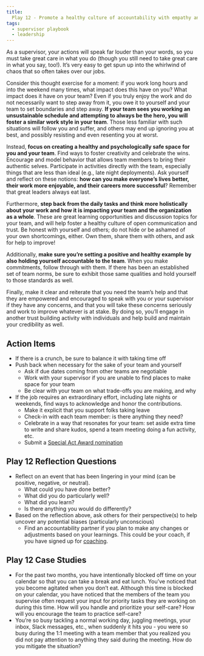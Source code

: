 ```yaml
---
title:
  Play 12 - Promote a healthy culture of accountability with empathy and respect
tags:
  - supervisor playbook
  - leadership
---
```


As a supervisor, your actions will speak far louder than your words, so you must take great care in what you do (though you still need to take great care in what you say, too!). It’s very easy to get spun up into the whirlwind of chaos that so often takes over our jobs.

Consider this thought exercise for a moment: if you work long hours and into the weekend many times, what impact does this have on you? What impact does it have on your team? Even if you truly enjoy the work and do not necessarily want to step away from it, you owe it to yourself and your team to set boundaries and step away. **If your team sees you working an unsustainable schedule and attempting to always be the hero, you will foster a similar work style in your team**. Those less familiar with such situations will follow you and suffer, and others may end up ignoring you at best, and possibly resisting and even resenting you at worst.

Instead, **focus on creating a healthy and psychologically safe space for you and your team**. Find ways to foster creativity and celebrate the wins. Encourage and model behavior that allows team members to bring their authentic selves. Participate in activities directly with the team, especially things that are less than ideal (e.g., late night deployments). Ask yourself and reflect on these notions: **how can you make everyone’s lives better, their work more enjoyable, and their careers more successful**? Remember that great leaders always eat last.

Furthermore, **step back from the daily tasks and think more holistically about your work and how it is impacting your team and the organization as a whole**. These are great learning opportunities and discussion topics for your team, and will help foster a healthy culture of open communication and trust. Be honest with yourself and others; do not hide or be ashamed of your own shortcomings, either. Own them, share them with others, and ask for help to improve!

Additionally, **make sure you’re setting a positive and healthy example by also holding yourself accountable to the team**. When you make commitments, follow through with them. If there has been an established set of team norms, be sure to exhibit those same qualities and hold yourself to those standards as well.

Finally, make it clear and reiterate that you need the team’s help and that they are empowered and encouraged to speak with you or your supervisor if they have any concerns, and that you will take these concerns seriously and work to improve whatever is at stake. By doing so, you’ll engage in another trust building activity with individuals and help build and maintain your credibility as well.

## Action Items

- If there is a crunch, be sure to balance it with taking time off
- Push back when necessary for the sake of your team and yourself
  - Ask if due dates coming from other teams are negotiable
  - Work with your supervisor if you are unable to find places to make space for your team
  - Be clear with your team on what trade-offs you are making, and why
- If the job requires an extraordinary effort, including late nights or weekends, find ways to acknowledge and honor the contributions. 
  - Make it explicit that you support folks taking leave
  - Check-in with each team member: is there anything they need?
  - Celebrate in a way that resonates for your team: set aside extra time to write and share kudos, spend a team meeting doing a fun activity, etc.
  - Submit a [Special Act Award nomination](https://forms.gle/QuQGkAhgmAsMwZmy5)

## Play 12 Reflection Questions

- Reflect on an event that has been lingering in your mind (can be positive, negative, or neutral). 
  - What could you have done better?
  - What did you do particularly well?
  - What did you learn?
  - Is there anything you would do differently?
- Based on the reflection above, ask others for their perspective(s) to help uncover any potential biases (particularly unconscious)
  - Find an accountability partner if you plan to make any changes or adjustments based on your learnings. This could be your coach, if you have signed up for [coaching](https://insite.gsa.gov/topics/training-and-development/developmental-services/coaching-services). 

## Play 12 Case Studies

- For the past two months, you have intentionally blocked off time on your calendar so that you can take a break and eat lunch. You’ve noticed that you become agitated when you don’t eat. Although this time is blocked on your calendar, you have noticed that the members of the team you supervise often request your input for priority tasks they are working on during this time. How will you handle and prioritize your self-care? How will you encourage the team to practice self-care?
- You’re so busy tackling a normal working day, juggling meetings, your inbox, Slack messages, etc., when suddenly it hits you - you were so busy during the 1:1 meeting with a team member that you realized you did not pay attention to anything they said during the meeting. How do you mitigate the situation?
